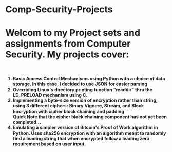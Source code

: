 # Comp-Security-Projects
<h1>Welcom to my Project sets and assignments from Computer Security. My projects cover: </h2>
<br />
<b>
<ol>
<li>Basic Access Control Mechanisms using Python with a choice of data storage. In this case, I decided to use JSON for easier parsing </li>
<li>Overriding Linux's directory printing function "readdir" thru the LD_PRELOAD mechanism using C.</li>
<li>Implementing a byte-size version of encryption rather than string, using 3 different ciphers: Binary Vignere, Stream, and Block Encryption with cipher block chaining and padding
  <br />Quick Note that the cipher block chaining component has not yet been completed...</li>
<li>Emulating a simpler version of Bitcoin's Proof of Work algorithm in Python. Uses sha256 encryption with an algorithm meant to randomly find a leading string that when encrypted follow a leading zero requirement based on user input. </li>
</ol>
</b>
